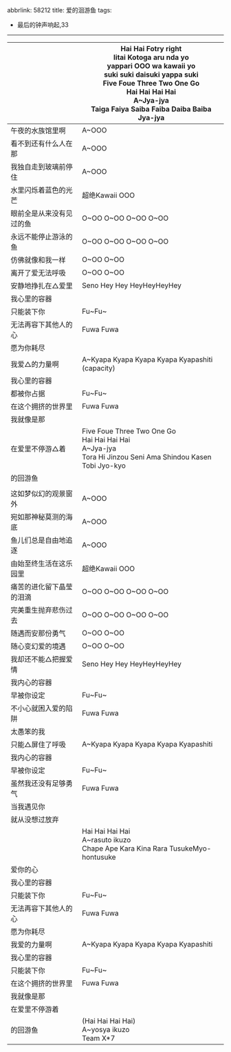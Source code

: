 abbrlink: 58212
title: 爱的洄游鱼
tags:
  - 最后的钟声响起,33
---

|      |Hai Hai Fotry right<br>Iitai Kotoga aru nda yo<br>yappari OOO wa kawaii yo<br>suki suki daisuki yappa suki<br>Five Foue Three Two One Go<br>Hai Hai Hai Hai<br>A~Jya-jya<br>Taiga Faiya Saiba Faiba Daiba Baiba Jya-jya|
|--|--|
|午夜的水族馆里啊|A~OOO|
|看不到还有什么人在那|A~OOO|
|我独自走到玻璃前停住|A~OOO|
|水里闪烁着蓝色的光芒|超绝Kawaii OOO|
|眼前全是从来没有见过的鱼|O~OO O~OO O~OO O~OO|
|永远不能停止游泳的鱼|O~OO O~OO O~OO O~OO|
|仿佛就像和我一样|O~OO O~OO|
|离开了爱无法呼吸|O~OO O~OO|
|安静地挣扎在△爱里|Seno Hey Hey HeyHeyHeyHey|
|我心里的容器|      |
|只能装下你|Fu~Fu~|
|无法再容下其他人的心|Fuwa Fuwa|
|愿为你耗尽|      |
|我爱△的力量啊|A~Kyapa Kyapa Kyapa Kyapa Kyapashiti (capacity)|
|我心里的容器|      |
|都被你占据|Fu~Fu~|
|在这个拥挤的世界里|Fuwa Fuwa|
|我就像是那|      |
|在爱里不停游△着|Five Foue Three Two One Go<br>Hai Hai Hai Hai<br>A~Jya-jya<br>Tora Hi Jinzou Seni Ama Shindou Kasen<br>Tobi Jyo-kyo|
|的回游鱼|      |
|      |      |
|这如梦似幻的观景窗外|A~OOO|
|宛如那神秘莫测的海底|A~OOO|
|鱼儿们总是自由地追逐|A~OOO|
|由始至终生活在这乐园里|超绝Kawaii OOO|
|痛苦的进化留下晶莹的泪滴|O~OO O~OO O~OO O~OO|
|完美重生抛弃悲伤过去|O~OO O~OO O~OO O~OO|
|随遇而安那份勇气|O~OO O~OO|
|随心变幻爱的境遇|O~OO O~OO|
|我却还不能△把握爱情|Seno Hey Hey HeyHeyHeyHey|
|我内心的容器|      |
|早被你设定|Fu~Fu~|
|不小心就困入爱的陷阱|Fuwa Fuwa|
|太愚笨的我|      |
|只能△屏住了呼吸|A~Kyapa Kyapa Kyapa Kyapa Kyapashiti|
|我内心的容器|      |
|早被你设定|Fu~Fu~|
|虽然我还没有足够勇气|Fuwa Fuwa|
|当我遇见你|      |
|就从没想过放弃|      |
|      |Hai Hai Hai Hai<br>A~rasuto ikuzo<br>Chape Ape Kara Kina Rara TusukeMyo-hontusuke|
|爱你的心|      |
|我心里的容器|      |
|只能装下你|Fu~Fu~|
|无法再容下其他人的心|Fuwa Fuwa|
|愿为你耗尽|      |
|我爱的力量啊|A~Kyapa Kyapa Kyapa Kyapa Kyapashiti|
|我心里的容器|      |
|只能装下你|Fu~Fu~|
|在这个拥挤的世界里|Fuwa Fuwa|
|我就像是那|      |
|在爱里不停游着|      |
|的回游鱼|(Hai Hai Hai Hai)<br>A~yosya ikuzo<br>Team X*7|
